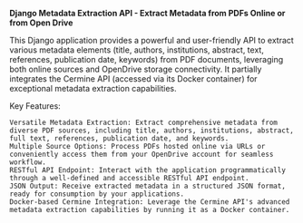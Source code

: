 **Django Metadata Extraction API - Extract Metadata from PDFs Online or from Open Drive**

This Django application provides a powerful and user-friendly API to extract various metadata elements (title, authors, institutions, abstract, text, references, publication date, keywords) from PDF documents, leveraging both online sources and OpenDrive storage connectivity. It partially integrates the Cermine API (accessed via its Docker container) for exceptional metadata extraction capabilities.

Key Features:

    Versatile Metadata Extraction: Extract comprehensive metadata from diverse PDF sources, including title, authors, institutions, abstract, full text, references, publication date, and keywords.
    Multiple Source Options: Process PDFs hosted online via URLs or conveniently access them from your OpenDrive account for seamless workflow.
    RESTful API Endpoint: Interact with the application programmatically through a well-defined and accessible RESTful API endpoint.
    JSON Output: Receive extracted metadata in a structured JSON format, ready for consumption by your applications.
    Docker-based Cermine Integration: Leverage the Cermine API's advanced metadata extraction capabilities by running it as a Docker container.
